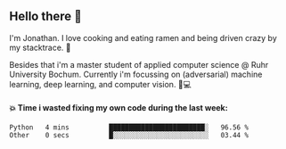 ## Hello there 👋

I'm Jonathan. I love cooking and eating ramen and being driven crazy by my stacktrace. 🍜

Besides that i'm a master student of applied computer science @ Ruhr University Bochum. 
Currently i'm focussing on (adversarial) machine learning, deep learning, and computer vision. 🔬💻

#### 💥 Time i wasted fixing my own code during the last week:

<!--START_SECTION:waka-->

```text
Python   4 mins          ████████████████████████░   96.56 %
Other    0 secs          █░░░░░░░░░░░░░░░░░░░░░░░░   03.44 %
```

<!--END_SECTION:waka-->
